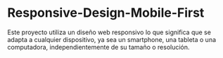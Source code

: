 # Responsive-Design-Mobile-First
Este proyecto utiliza un diseño web responsivo lo que significa que se adapta a cualquier dispositivo, ya sea un smartphone, una tableta o una computadora, independientemente de su tamaño o resolución.
